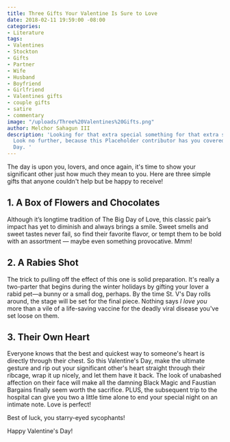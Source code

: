 ```yaml
---
title: Three Gifts Your Valentine Is Sure to Love
date: 2018-02-11 19:59:00 -08:00
categories:
- Literature
tags:
- Valentines
- Stockton
- Gifts
- Partner
- Wife
- Husband
- Boyfriend
- Girlfriend
- Valentines gifts
- couple gifts
- satire
- commentary
image: "/uploads/Three%20Valentines%20Gifts.png"
author: Melchor Sahagun III
description: 'Looking for that extra special something for that extra special someone?
  Look no further, because this Placeholder contributor has you covered for Valentine''s
  Day. '
---
```


The day is upon you, lovers, and once again, it's time to show your significant other just  how much they mean to you. Here are three simple gifts that anyone couldn't help but be happy to receive! 

## 1. A Box of Flowers and Chocolates
Although it’s longtime tradition of The Big Day of Love, this classic pair’s impact has yet to diminish and always brings a smile. Sweet smells and sweet tastes never fail, so find their favorite flavor, or tempt them to be bold with an assortment — maybe even something provocative. Mmm! 

## 2. A Rabies Shot
The trick to pulling off the effect of this one is solid preparation. It's really a two-parter that begins during the winter holidays by gifting your lover a rabid pet—a bunny or a small dog, perhaps. By the time St. V's Day rolls around, the stage will be set for the final piece. Nothing says *I love you* more than a vile of a life-saving vaccine for the deadly viral disease you've set loose on them. 

## 3. Their Own Heart
Everyone knows that the best and quickest way to someone's heart is directly through their chest. So this Valentine's Day, make the ultimate gesture and rip out your significant other's heart straight through their ribcage, wrap it up nicely, and let them have it back. The look of unabashed affection on their face will make all the damning Black Magic and Faustian Bargains finally seem worth the sacrifice. PLUS, the subsequent trip to the hospital can give you two a little time alone to end your special night on an intimate note. Love is perfect! 

Best of luck, you starry-eyed sycophants! 

Happy Valentine's Day! 
